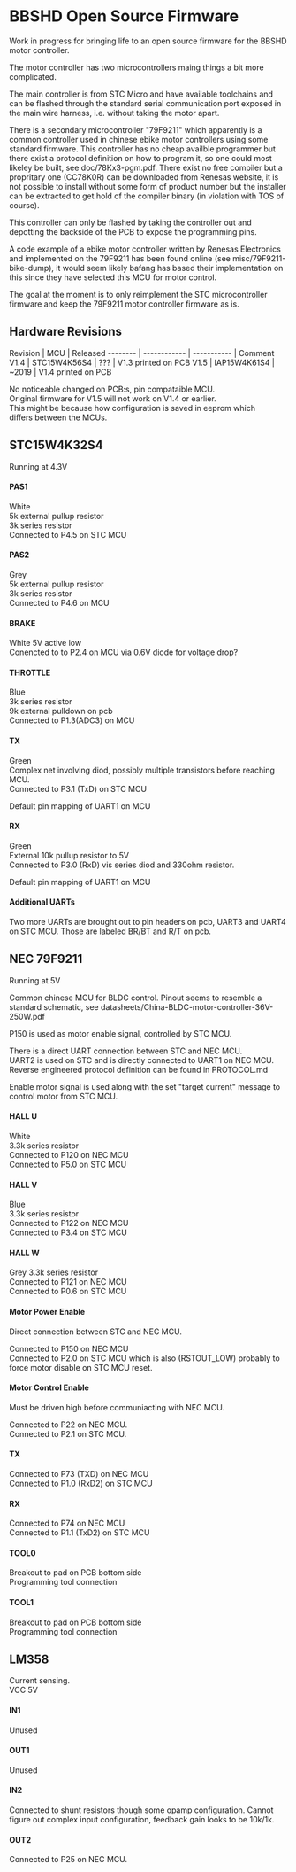 # BBSHD Open Source Firmware

Work in progress for bringing life to an open source firmware for the BBSHD motor controller.

The motor controller has two microcontrollers maing things a bit more complicated.

The main controller is from STC Micro and have available toolchains and can be flashed through the standard serial communication port exposed in the main wire harness, i.e. without taking the motor apart.

There is a secondary microcontroller "79F9211" which apparently is a common controller used in chinese ebike motor controllers using some standard firmware.
This controller has no cheap availble programmer but there exist a protocol definition on how to program it, so one could most likeley be built, see doc/78Kx3-pgm.pdf.
There exist no free compiler but a propritary one (CC78K0R) can be downloaded from Renesas website, it is not possible to install without some form of product number but the installer can be extracted to get hold of the compiler binary (in violation with TOS of course).

This controller can only be flashed by taking the controller out and depotting the backside of the PCB to expose the programming pins.

A code example of a ebike motor controller written by Renesas Electronics and implemented on the 79F9211 has been found online (see misc/79F9211-bike-dump), it would seem likely bafang has based their implementation on this since they have selected this MCU for motor control.

The goal at the moment is to only reimplement the STC microcontroller firmware and keep the 79F9211 motor controller firmware as is.

## Hardware Revisions

Revision | MCU          | Released
-------- | ------------ | ----------- | Comment
V1.4     | STC15W4K56S4 | ???         | V1.3 printed on PCB
V1.5     | IAP15W4K61S4 | ~2019       | V1.4 printed on PCB

No noticeable changed on PCB:s, pin compataible MCU.  
Original firmware for V1.5 will not work on V1.4 or earlier.  
This might be because how configuration is saved in eeprom which  
differs between the MCUs.


## STC15W4K32S4
Running at 4.3V


#### PAS1
White  
5k external pullup resistor  
3k series resistor  
Connected to P4.5 on STC MCU

#### PAS2
Grey   
5k external pullup resistor  
3k series resistor  
Connected to P4.6 on MCU

#### BRAKE 
White
5V active low  
Conencted to to P2.4 on MCU via 0.6V diode for voltage drop?

#### THROTTLE
Blue  
3k series resistor  
9k external pulldown on pcb  
Connected to P1.3(ADC3) on MCU

#### TX
Green  
Complex net involving diod, possibly multiple transistors before reaching MCU.  
Connected to P3.1 (TxD) on STC MCU

Default pin mapping of UART1 on MCU

#### RX
Green  
External 10k pullup resistor to 5V  
Connected to P3.0 (RxD) vis series diod and 330ohm resistor.

Default pin mapping of UART1 on MCU

#### Additional UARTs
Two more UARTs are brought out to pin headers on pcb, UART3 and UART4 on STC MCU.
Those are labeled BR/BT and R/T on pcb.

## NEC 79F9211
Running at 5V

Common chinese MCU for BLDC control.
Pinout seems to resemble a standard schematic, see datasheets/China-BLDC-motor-controller-36V-250W.pdf

P150 is used as motor enable signal, controlled by STC MCU.

There is a direct UART connection between STC and NEC MCU.  
UART2 is used on STC and is directly connected to UART1 on NEC MCU.
Reverse engineered protocol definition can be found in PROTOCOL.md

Enable motor signal is used along with the set "target current" message to control motor from STC MCU.

#### HALL U
White  
3.3k series resistor  
Connected to P120 on NEC MCU  
Connected to P5.0 on STC MCU

#### HALL V
Blue  
3.3k series resistor  
Connected to P122 on NEC MCU  
Connected to P3.4 on STC MCU

#### HALL W
Grey
3.3k series resistor  
Connected to P121 on NEC MCU  
Connected to P0.6 on STC MCU

#### Motor Power Enable
Direct connection between STC and NEC MCU.  

Connected to P150 on NEC MCU  
Connected to P2.0 on STC MCU which is also (RSTOUT_LOW) probably to force motor disable on STC MCU reset.  

#### Motor Control Enable
Must be driven high before communiacting with NEC MCU.

Connected to P22 on NEC MCU.  
Connected to P2.1 on STC MCU.

#### TX
Connected to P73 (TXD) on NEC MCU  
Connected to P1.0 (RxD2) on STC MCU

#### RX
Connected to P74 on NEC MCU  
Connected to P1.1 (TxD2) on STC MCU

#### TOOL0
Breakout to pad on PCB bottom side  
Programming tool connection

#### TOOL1
Breakout to pad on PCB bottom side  
Programming tool connection


## LM358
Current sensing.  
VCC 5V

#### IN1
Unused

#### OUT1
Unused

#### IN2
Connected to shunt resistors though some opamp configuration.
Cannot figure out complex input configuration, feedback gain looks to be 10k/1k.

#### OUT2
Connected to P25 on NEC MCU.
